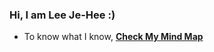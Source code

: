 ### Hi, I am Lee Je-Hee :)
- To know what I know, [**Check My Mind Map**](https://jhlee0637.github.io/)
